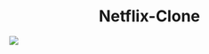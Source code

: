 <p>
    <h1 align="center">Netflix-Clone</h1>
    <img src="https://github.com/dimitriskarakaxas/netflix-clone/blob/main/assets/netflix-clone__wallpaper.png">
</p>






